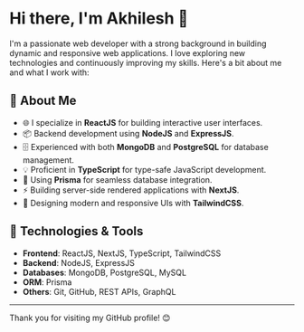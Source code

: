 # Hi there, I'm Akhilesh 👋

I'm a passionate web developer with a strong background in building dynamic and responsive web applications. I love exploring new technologies and continuously improving my skills. Here's a bit about me and what I work with:

## 🚀 About Me

- 🌐 I specialize in **ReactJS** for building interactive user interfaces.
- 📦 Backend development using **NodeJS** and **ExpressJS**.
- 🗄️ Experienced with both **MongoDB** and **PostgreSQL** for database management.
- 💡 Proficient in **TypeScript** for type-safe JavaScript development.
- 🧩 Using **Prisma** for seamless database integration.
- ⚡ Building server-side rendered applications with **NextJS**.
- 🎨 Designing modern and responsive UIs with **TailwindCSS**.

## 🔧 Technologies & Tools

- **Frontend**: ReactJS, NextJS, TypeScript, TailwindCSS
- **Backend**: NodeJS, ExpressJS
- **Databases**: MongoDB, PostgreSQL, MySQL
- **ORM**: Prisma
- **Others**: Git, GitHub, REST APIs, GraphQL

--- 

Thank you for visiting my GitHub profile! 😊
